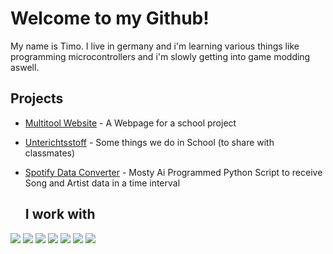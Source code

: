 # Welcome to my Github!

My name is Timo. I live in germany and i'm learning various things like programming microcontrollers and i'm slowly getting into game modding aswell.

## Projects

- [Multitool Website](https://github.com/Timohub3005/Projektarbeit) - A Webpage for a school project
- [Unterichtsstoff](https://github.com/Timohub3005/Unterichtsstoff) - Some things we do in School (to share with classmates)
- [Spotify Data Converter](https://github.com/Timo348/Spotify_Data_Converter) - Mosty Ai Programmed Python Script to receive Song and Artist data in a time interval

  ## I work with

![](https://img.shields.io/badge/PHP-777BB4?style=for-the-badge&logo=php&logoColor=white) ![](https://img.shields.io/badge/HTML5-E34F26?style=for-the-badge&logo=html5&logoColor=white) ![](https://img.shields.io/badge/Python-FFD43B?style=for-the-badge&logo=python&logoColor=blue)  ![](https://img.shields.io/badge/C%2B%2B-00599C?style=for-the-badge&logo=c%2B%2B&logoColor=white) ![](https://img.shields.io/badge/CSS3-1572B6?style=for-the-badge&logo=css3&logoColor=white) 
 ![](https://img.shields.io/badge/VSCode-0078D4?style=for-the-badge&logo=visual%20studio%20code&logoColor=white)  ![](https://img.shields.io/badge/Arduino_IDE-00979D?style=for-the-badge&logo=arduino&logoColor=white) 

